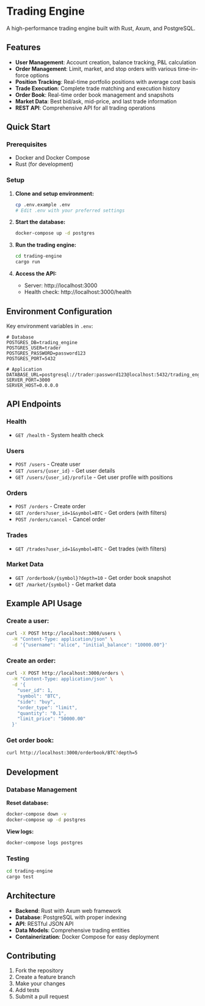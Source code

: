 # Trading Engine

A high-performance trading engine built with Rust, Axum, and PostgreSQL.

## Features

- **User Management**: Account creation, balance tracking, P&L calculation
- **Order Management**: Limit, market, and stop orders with various time-in-force options
- **Position Tracking**: Real-time portfolio positions with average cost basis
- **Trade Execution**: Complete trade matching and execution history
- **Order Book**: Real-time order book management and snapshots
- **Market Data**: Best bid/ask, mid-price, and last trade information
- **REST API**: Comprehensive API for all trading operations

## Quick Start

### Prerequisites

- Docker and Docker Compose
- Rust (for development)

### Setup

1. **Clone and setup environment:**
   ```bash
   cp .env.example .env
   # Edit .env with your preferred settings
   ```

2. **Start the database:**
   ```bash
   docker-compose up -d postgres
   ```

3. **Run the trading engine:**
   ```bash
   cd trading-engine
   cargo run
   ```

4. **Access the API:**
   - Server: http://localhost:3000
   - Health check: http://localhost:3000/health

## Environment Configuration

Key environment variables in `.env`:

```env
# Database
POSTGRES_DB=trading_engine
POSTGRES_USER=trader
POSTGRES_PASSWORD=password123
POSTGRES_PORT=5432

# Application
DATABASE_URL=postgresql://trader:password123@localhost:5432/trading_engine
SERVER_PORT=3000
SERVER_HOST=0.0.0.0
```

## API Endpoints

### Health
- `GET /health` - System health check

### Users
- `POST /users` - Create user
- `GET /users/{user_id}` - Get user details
- `GET /users/{user_id}/profile` - Get user profile with positions

### Orders
- `POST /orders` - Create order
- `GET /orders?user_id=1&symbol=BTC` - Get orders (with filters)
- `POST /orders/cancel` - Cancel order

### Trades
- `GET /trades?user_id=1&symbol=BTC` - Get trades (with filters)

### Market Data
- `GET /orderbook/{symbol}?depth=10` - Get order book snapshot
- `GET /market/{symbol}` - Get market data

## Example API Usage

### Create a user:
```bash
curl -X POST http://localhost:3000/users \
  -H "Content-Type: application/json" \
  -d '{"username": "alice", "initial_balance": "10000.00"}'
```

### Create an order:
```bash
curl -X POST http://localhost:3000/orders \
  -H "Content-Type: application/json" \
  -d '{
    "user_id": 1,
    "symbol": "BTC",
    "side": "buy",
    "order_type": "limit",
    "quantity": "0.1",
    "limit_price": "50000.00"
  }'
```

### Get order book:
```bash
curl http://localhost:3000/orderbook/BTC?depth=5
```

## Development

### Database Management

**Reset database:**
```bash
docker-compose down -v
docker-compose up -d postgres
```

**View logs:**
```bash
docker-compose logs postgres
```

### Testing

```bash
cd trading-engine
cargo test
```

## Architecture

- **Backend**: Rust with Axum web framework
- **Database**: PostgreSQL with proper indexing
- **API**: RESTful JSON API
- **Data Models**: Comprehensive trading entities
- **Containerization**: Docker Compose for easy deployment

## Contributing

1. Fork the repository
2. Create a feature branch
3. Make your changes
4. Add tests
5. Submit a pull request